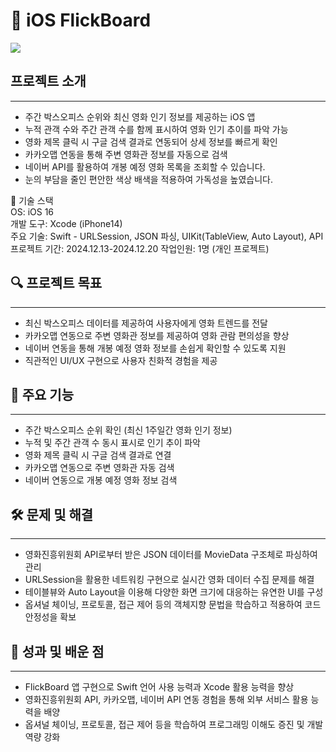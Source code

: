 # 📱 iOS FlickBoard

![](https://velog.velcdn.com/images/dh1126/post/44d6ab94-674e-43c7-983f-c0a45ad1ff98/image.png)

## 프로젝트 소개
---
- 주간 박스오피스 순위와 최신 영화 인기 정보를 제공하는 iOS 앱
- 누적 관객 수와 주간 관객 수를 함께 표시하여 영화 인기 추이를 파악 가능
- 영화 제목 클릭 시 구글 검색 결과로 연동되어 상세 정보를 빠르게 확인
- 카카오맵 연동을 통해 주변 영화관 정보를 자동으로 검색
- 네이버 API를 활용하여 개봉 예정 영화 목록을 조회할 수 있습니다.
- 눈의 부담을 줄인 편안한 색상 배색을 적용하여 가독성을 높였습니다.

🧰 기술 스택 <br>
OS: iOS 16 <br>
개발 도구: Xcode (iPhone14) <br>
주요 기술: Swift 
	- URLSession, JSON 파싱, UIKit(TableView, Auto Layout), API<br>
프로젝트 기간: 2024.12.13-2024.12.20
작업인원: 1명 (개인 프로젝트) <br>

## 🔍 프로젝트 목표
---
- 최신 박스오피스 데이터를 제공하여 사용자에게 영화 트렌드를 전달
- 카카오맵 연동으로 주변 영화관 정보를 제공하여 영화 관람 편의성을 향상
- 네이버 연동을 통해 개봉 예정 영화 정보를 손쉽게 확인할 수 있도록 지원
- 직관적인 UI/UX 구현으로 사용자 친화적 경험을 제공

## 📗 주요 기능
---
- 주간 박스오피스 순위 확인 (최신 1주일간 영화 인기 정보)
- 누적 및 주간 관객 수 동시 표시로 인기 추이 파악
- 영화 제목 클릭 시 구글 검색 결과로 연결
- 카카오맵 연동으로 주변 영화관 자동 검색
- 네이버 연동으로 개봉 예정 영화 정보 검색

## 🛠️ 문제 및 해결
---
- 영화진흥위원회 API로부터 받은 JSON 데이터를 MovieData 구조체로 파싱하여 관리
- URLSession을 활용한 네트워킹 구현으로 실시간 영화 데이터 수집 문제를 해결
- 테이블뷰와 Auto Layout을 이용해 다양한 화면 크기에 대응하는 유연한 UI를 구성
- 옵셔널 체이닝, 프로토콜, 접근 제어 등의 객체지향 문법을 학습하고 적용하여 코드 안정성을 확보

## 📌 성과 및 배운 점
---
- FlickBoard 앱 구현으로 Swift 언어 사용 능력과 Xcode 활용 능력을 향상
- 영화진흥위원회 API, 카카오맵, 네이버 API 연동 경험을 통해 외부 서비스 활용 능력을 배양
- 옵셔널 체이닝, 프로토콜, 접근 제어 등을 학습하여 프로그래밍 이해도 증진 및 개발 역량 강화
